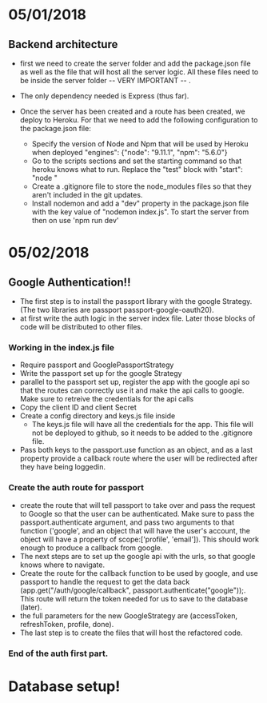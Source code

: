 # 05/01/2018

## Backend architecture

* first we need to create the server folder and add the package.json file as well as the file that will host all the server logic. All these files need to be inside the server folder -- VERY IMPORTANT -- .

* The only dependency needed is Express (thus far).

* Once the server has been created and a route has been created, we deploy to Heroku. For that we need to add the following configuration to the package.json file:
  * Specify the version of Node and Npm that will be used by Heroku when deployed "engines": {"node": "9.11.1", "npm": "5.6.0"}
  * Go to the scripts sections and set the starting command so that heroku knows what to run. Replace the "test" block with "start": "node <fileName>"
  * Create a .gitignore file to store the node_modules files so that they aren't included in the git updates.
  * Install nodemon and add a "dev" property in the package.json file with the key value of "nodemon index.js". To start the server from then on use 'npm run dev'

# 05/02/2018

## Google Authentication!!

* The first step is to install the passport library with the google Strategy. (The two libraries are passport passport-google-oauth20).
* at first write the auth logic in the server index file. Later those blocks of code will be distributed to other files.

### Working in the index.js file

* Require passport and GooglePassportStrategy
* Write the passport set up for the google Strategy
* parallel to the passport set up, register the app with the google api so that the routes can correctly use it and make the api calls to google. Make sure to retreive the credentials for the api calls
* Copy the client ID and client Secret
* Create a config directory and keys.js file inside
  * The keys.js file will have all the credentials for the app. This file will not be deployed to github, so it needs to be added to the .gitignore file.
* Pass both keys to the passport.use function as an object, and as a last property provide a callback route where the user will be redirected after they have being loggedin.

### Create the auth route for passport

* create the route that will tell passport to take over and pass the request to Google so that the user can be authenticated. Make sure to pass the passport.authenticate argument, and pass two arguments to that function ('google', and an object that will have the user's account, the object will have a property of scope:['profile', 'email']). This should work enough to produce a callback from google.
* The next steps are to set up the google api with the urls, so that google knows where to navigate.
* Create the route for the callback function to be used by google, and use passport to handle the request to get the data back (app.get("/auth/google/callback", passport.authenticate("google"));. This route will return the token needed for us to save to the database (later).
* the full parameters for the new GoogleStrategy are (accessToken, refreshToken, profile, done).
* The last step is to create the files that will host the refactored code.

### End of the auth first part.

# Database setup!
